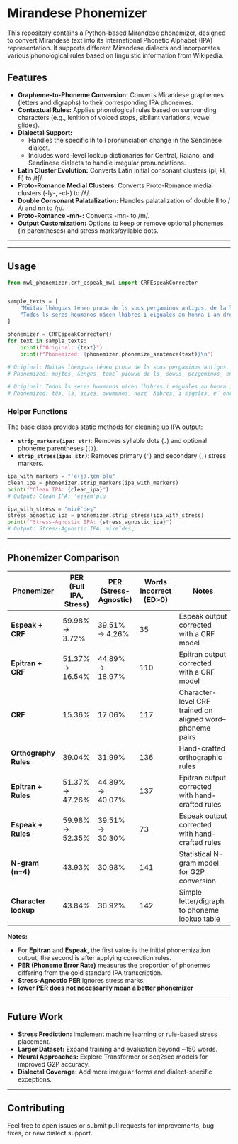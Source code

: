 # **Mirandese Phonemizer**

This repository contains a Python-based Mirandese phonemizer, designed to convert Mirandese text into its International Phonetic Alphabet (IPA) representation. It supports different Mirandese dialects and incorporates various phonological rules based on linguistic information from Wikipedia.

## **Features**

* **Grapheme-to-Phoneme Conversion:** Converts Mirandese graphemes (letters and digraphs) to their corresponding IPA phonemes.
* **Contextual Rules:** Applies phonological rules based on surrounding characters (e.g., lenition of voiced stops, sibilant variations, vowel glides).
* **Dialectal Support:**
  * Handles the specific lh to l pronunciation change in the Sendinese dialect.
  * Includes word-level lookup dictionaries for Central, Raiano, and Sendinese dialects to handle irregular pronunciations.
* **Latin Cluster Evolution:** Converts Latin initial consonant clusters (pl, kl, fl) to /tʃ/.
* **Proto-Romance Medial Clusters:** Converts Proto-Romance medial clusters (-ly-, -cl-) to /ʎ/.
* **Double Consonant Palatalization:** Handles palatalization of double ll to /ʎ/ and nn to /ɲ/.
* **Proto-Romance -mn-:** Converts -mn- to /m/.
* **Output Customization:** Options to keep or remove optional phonemes (in parentheses) and stress marks/syllable dots.

---

-----

## **Usage**

```python
from mwl_phonemizer.crf_espeak_mwl import CRFEspeakCorrector


sample_texts = [
    "Muitas lhénguas ténen proua de ls sous pergaminos antigos, de la lhiteratura screbida hai cientos d'anhos i de scritores hai muito afamados, hoije bandeiras dessas lhénguas. Mas outras hai que nun puoden tener proua de nada desso, cumo ye l causo de la lhéngua mirandesa.",
    "Todos ls seres houmanos nácen lhibres i eiguales an honra i an dreitos. Dotados de rezon i de cuncéncia, dében de se dar bien uns culs outros i cumo armano",
]

phonemizer = CRFEspeakCorrector()
for text in sample_texts:
    print(f"Original: {text}")
    print(f"Phonemized: {phonemizer.phonemize_sentence(text)}\n")
    
# Original: Muitas lhénguas ténen proua de ls sous pergaminos antigos, de la lhiteratura screbida hai cientos d'anhos i de scritores hai muito afamados, hoije bandeiras dessas lhénguas. Mas outras hai que nun puoden tener proua de nada desso, cumo ye l causo de la lhéngua mirandesa.
# Phonemized: mujtɐs̺ ʎenɡɐs̺ tenɛ̃ pɾowuɐ dɛ ls̺ sowus̺ pɛɾɡɐminos̺ ɐntiɡos̺, dɛ ʎɐ ʎitɛɾɐtuɾɐ s̺kɾβdɐ aj s̻iɛntos̻ d'ɐnos̺ i dɛ s̺kɾitoɾɛs̺ aj mujtu ɐfɐmðs̺, owiʒɛ bɐndɛjɾɐs̺ dɛʃsɐs̺ ʎenɡɐs̺. mɐs̺ owutrɐs̺ aj kʷɛ nũ puð̃ tɨˈneɾ pɾowuɐ dɛ nð dɛʃsu, kumu ˈje l̩ kawzu dɛ ʎɐ ˈʎɛ̃ɡwɐ miɾɐndɛzɐ.

# Original: Todos ls seres houmanos nácen lhibres i eiguales an honra i an dreitos. Dotados de rezon i de cuncéncia, dében de se dar bien uns culs outros i cumo armano
# Phonemized: tðs̺ ls̺ sɛɾɛs̺ owumɐnos̺ nazɛ̃ ʎibrɛs̺ i ɛjɡɐlɛs̺ ɐ̃ onrɐ i ɐ̃ dɾɛjtos̺. dotðs̺ dɛ rɛzõ i dɛ kuns̻ens̻iɐ, dβ̃ dɛ sɛ dɐɾ biɛ̃ uns̺ kuls̺ owutros̺ i kumu ɐɾmɐnu
```

### **Helper Functions**

The base class provides static methods for cleaning up IPA output:

- **`strip_markers(ipa: str)`**: Removes syllable dots (`.`) and optional phoneme parentheses (`()`).
- **`strip_stress(ipa: str)`**: Removes primary (`ˈ`) and secondary (`ˌ`) stress markers.

```python
ipa_with_markers = "ˈe(j).ʒɛmˈplu"
clean_ipa = phonemizer.strip_markers(ipa_with_markers)
print(f"Clean IPA: {clean_ipa}")
# Output: Clean IPA: ˈejʒɛmˈplu

ipa_with_stress = "miɾɐ̃ˈdes̺"
stress_agnostic_ipa = phonemizer.strip_stress(ipa_with_stress)
print(f"Stress-Agnostic IPA: {stress_agnostic_ipa}")
# Output: Stress-Agnostic IPA: miɾɐ̃des̺
```

---

## **Phonemizer Comparison**

| Phonemizer            | PER (Full IPA, Stress) | PER (Stress-Agnostic) | Words Incorrect (ED>0) | Notes                                                     |
|-----------------------|------------------------|-----------------------|------------------------|-----------------------------------------------------------|
| **Espeak + CRF**      | 59.98% → 3.72%         | 39.51% → 4.26%        | 35                     | Espeak output corrected with a CRF model                  |
| **Epitran + CRF**     | 51.37% → 16.54%        | 44.89% → 18.97%       | 110                    | Epitran output corrected with a CRF model                 |
| **CRF**               | 15.36%                 | 17.06%                | 117                    | Character-level CRF trained on aligned word–phoneme pairs |
| **Orthography Rules** | 39.04%                 | 31.99%                | 136                    | Hand-crafted orthographic rules                           |
| **Epitran + Rules**   | 51.37% → 47.26%        | 44.89% → 40.07%       | 137                    | Epitran output corrected with hand-crafted rules          |
| **Espeak + Rules**    | 59.98% → 52.35%        | 39.51% → 30.30%       | 73                     | Espeak output corrected with hand-crafted rules           |
| **N-gram (n=4)**      | 43.93%                 | 30.98%                | 141                    | Statistical N-gram model for G2P conversion               |
| **Character lookup**  | 43.84%                 | 36.92%                | 142                    | Simple letter/digraph to phoneme lookup table             |

**Notes:**

- For **Epitran** and **Espeak**, the first value is the initial phonemization output; the second is after applying correction rules.
- **PER (Phoneme Error Rate)** measures the proportion of phonemes differing from the gold standard IPA transcription.
- **Stress-Agnostic PER** ignores stress marks.
- **lower PER does not necessarily mean a better phonemizer**

---

## **Future Work**

* **Stress Prediction:** Implement machine learning or rule-based stress placement.
* **Larger Dataset:** Expand training and evaluation beyond ~150 words.
* **Neural Approaches:** Explore Transformer or seq2seq models for improved G2P accuracy.
* **Dialectal Coverage:** Add more irregular forms and dialect-specific exceptions.

---

## **Contributing**

Feel free to open issues or submit pull requests for improvements, bug fixes, or new dialect support.
